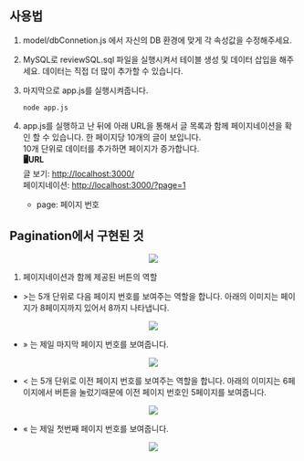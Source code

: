 ## 사용법
1. model/dbConnetion.js 에서 자신의 DB 환경에 맞게 각 속성값을 수정해주세요.
2. MySQL로 reviewSQL.sql 파일을 실행시켜서 테이블 생성 및 데이터 삽입을 해주세요. 데이터는 직접 더 많이 추가할 수 있습니다.
3. 마지막으로 app.js를 실행시켜줍니다.
   ```
   node app.js
   ```
4. app.js를 실행하고 난 뒤에 아래 URL을 통해서 글 목록과 함께 페이지네이션을 확인 할 수 있습니다. 한 페이지당 10개의 글이 보입니다.    
10개 단위로 데이터를 추가하면 페이지가 증가합니다.   
**🖥URL**   
글 보기: <http://localhost:3000/>   
페이지네이션: <http://localhost:3000/?page=1>   

   - page: 페이지 번호

## Pagination에서 구현된 것
 <p align="center"><img src="https://devwebdata2020.s3.ap-northeast-2.amazonaws.com/markdown/pagination/all.png"></p>
 
 1. 페이지네이션과 함께 제공된 버튼의 역할
  - &gt;는 5개 단위로 다음 페이지 번호를 보여주는 역할을 합니다. 아래의 이미지는 페이지가 8페이지까지 있어서 8까지 나타냅니다.
   <p align="center"><img src="https://devwebdata2020.s3.ap-northeast-2.amazonaws.com/markdown/pagination/next.png" ></p>
   
  - &raquo; 는 제일 마지막 페이지 번호를 보여줍니다.
   <p align="center"><img src="https://devwebdata2020.s3.ap-northeast-2.amazonaws.com/markdown/pagination/end.png"></p>
   
  - &lt; 는 5개 단위로 이전 페이지 번호를 보여주는 역할을 합니다. 아래의 이미지는 6페이지에서 버튼을 눌렀기때문에 이전 페이지 번호인 5페이지를 보여줍니다.
   <p align="center"><img src="https://devwebdata2020.s3.ap-northeast-2.amazonaws.com/markdown/pagination/prev.png"></p>
   
  - &laquo; 는 제일 첫번째 페이지 번호를 보여줍니다.
   <p align="center"><img src="https://devwebdata2020.s3.ap-northeast-2.amazonaws.com/markdown/pagination/first.png"></p>
